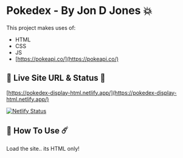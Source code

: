 # Pokedex - By Jon D Jones 💥

This project makes uses of:

- HTML
- CSS
- JS
- [https://pokeapi.co/](https://pokeapi.co/)

## 👻 Live Site URL & Status 👺

[https://pokedex-display-html.netlify.app/](https://pokedex-display-html.netlify.app/)

[![Netlify Status](https://api.netlify.com/api/v1/badges/95750302-ebe7-41e9-b58e-fc377b8e8c16/deploy-status)](https://app.netlify.com/sites/pokedex-display-html/deploys)

## 👾 How To Use ☄️

Load the site.. its HTML only!
